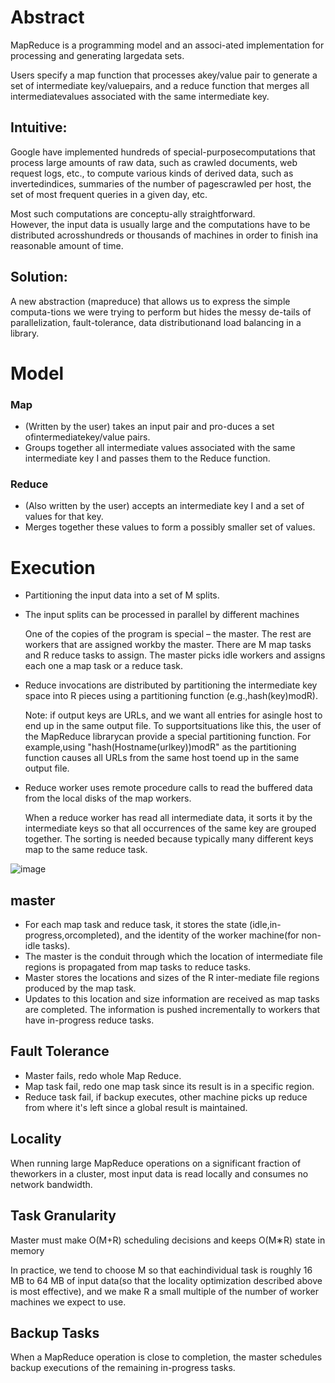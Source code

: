 # Abstract
MapReduce is a programming model and an associ-ated implementation for processing and generating largedata sets. 

Users specify a map function that processes akey/value pair to generate a set of intermediate key/valuepairs, 
and a reduce function that merges all intermediatevalues associated with the same intermediate key.

## Intuitive: 
Google have implemented hundreds of special-purposecomputations  that  process  large  amounts  of  raw  data,
such as crawled documents,  web request logs,  etc., to compute various kinds of derived data, such as invertedindices, 
summaries of the number of pagescrawled per host, the set of most frequent queries in a given day, etc.

Most such computations are conceptu-ally straightforward.  
However, the input data is usually large and the computations have to be distributed acrosshundreds or thousands of machines in order to finish ina reasonable amount of time.

## Solution:
A new abstraction (mapreduce) that allows us to express the simple computa-tions we were trying to perform 
but hides the messy de-tails of parallelization, fault-tolerance, data distributionand load balancing in a library.  

# Model

### Map
- (Written by the user) takes an input pair and pro-duces a set ofintermediatekey/value pairs. 
- Groups together all intermediate values associated with the same intermediate key I and passes them to the Reduce function.


### Reduce
- (Also written by the user) accepts an intermediate key I and a set of values for that key. 
- Merges together these values to form a possibly smaller set of values. 

# Execution

- Partitioning the input data into a set of M splits.  
- The input splits can be processed in parallel by different machines

   One of the copies of the program is special – the master. The rest are workers that are assigned workby the master. 
   There are M map tasks and R reduce tasks to assign. The master picks idle workers and assigns each one a map task or a reduce task.

- Reduce invocations are distributed by partitioning the intermediate key space into R pieces using a partitioning function (e.g.,hash(key)modR).

   Note: if output keys are URLs, and we want all entries for asingle host to end up in the same output file. 
   To supportsituations like this, the user of the MapReduce librarycan provide a special partitioning function. 
   For example,using "hash(Hostname(urlkey))modR" as the partitioning function causes all URLs from the same host toend up in the same output file.

- Reduce worker uses remote procedure calls to read the buffered data from the local disks of the map workers. 

   When a reduce worker has read all intermediate data, it sorts it by the intermediate keys so that all occurrences of the same key are grouped together. 
   The sorting is needed because typically many different keys map to the same reduce task.

![image](https://user-images.githubusercontent.com/62370578/123471555-d20a9e80-d5aa-11eb-8e96-51359b48d5e0.png)


## master
- For each map task and reduce task, it stores the state (idle,in-progress,orcompleted), and the identity of the worker machine(for non-idle tasks).
- The master is the conduit through which the location of intermediate file regions is propagated from map tasks to reduce tasks. 
- Master stores the locations and sizes of the R inter-mediate file regions produced by the map task. 
- Updates to this location and size information are received as map tasks are completed. The information is pushed incrementally to workers that have in-progress reduce tasks.

## Fault Tolerance
- Master fails, redo whole Map Reduce.
- Map task fail, redo one map task since its result is in a specific region.
- Reduce task fail, if backup executes, other machine picks up reduce from where it's left since a global result is maintained.

## Locality
When running large MapReduce operations on a significant fraction of theworkers in a cluster, most input data is read locally and consumes no network bandwidth.

## Task Granularity
Master must make O(M+R) scheduling decisions and keeps O(M∗R) state in memory 

In practice, we tend to choose M so that eachindividual task is roughly 16 MB to 64 MB of input data(so that the locality optimization described above is most effective), 
and we make R a small multiple of the number of worker machines we expect to use. 


## Backup Tasks
When a MapReduce operation is close to completion, the master schedules backup executions of the remaining in-progress tasks.

